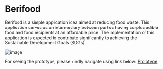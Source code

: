 # Berifood

Berifood is a simple application idea aimed at reducing food waste. This application serves as an intermediary between parties having surplus edible food and food recipients at an affordable price. The implementation of this application is expected to contribute significantly to achieving the Sustainable Development Goals (SDGs).

![image](https://github.com/adhityabye/berifoodApp_Flutter/blob/main/assets/images/project-2.png)

For seeing the prototype, please kindly navigate using link below:
[Prototype](https://www.figma.com/proto/bB7bGNdIZViIaXKwCV0ntR/Berifood?page-id=0%3A1&type=design&node-id=1-87&viewport=581%2C882%2C0.16&t=5T5hMQtN70evHwnI-1&scaling=min-zoom&starting-point-node-id=1%3A36&show-proto-sidebar=1&mode=design)
